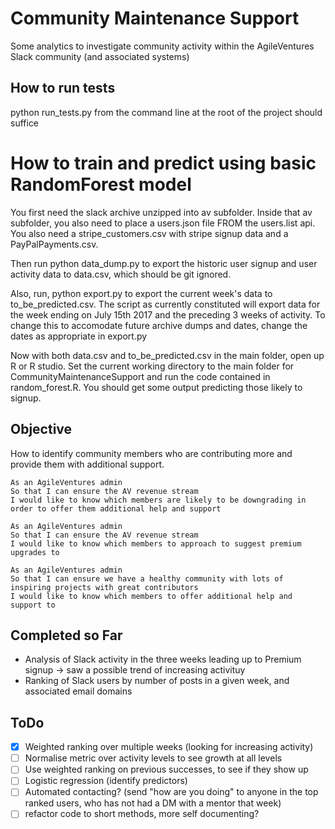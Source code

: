 # Community Maintenance Support

Some analytics to investigate community activity within the AgileVentures Slack community (and associated systems)

## How to run tests  
python run_tests.py from the command line at the root of the project should suffice

# How to train and predict using basic RandomForest model
You first need the slack archive unzipped into av subfolder.  Inside that av subfolder, you also need to place a users.json file FROM the users.list api.  You also need a stripe_customers.csv with stripe signup data and a PayPalPayments.csv.

Then run python data_dump.py to export the historic user signup and user activity data to data.csv, which should be git ignored.

Also, run, python export.py to export the current week's data to to_be_predicted.csv.  The script as currently constituted will export data for the week ending on July 15th 2017 and the preceding 3 weeks of activity.  To change this to accomodate future archive dumps and dates, change the dates as appropriate in export.py

Now with both data.csv and to_be_predicted.csv in the main folder, open up R or R studio.  Set the current working directory to the main folder for CommunityMaintenanceSupport and run the
code contained in random_forest.R.  You should get some output predicting those likely to signup.

## Objective

How to identify community members who are contributing more and provide them with additional support.

```
As an AgileVentures admin
So that I can ensure the AV revenue stream
I would like to know which members are likely to be downgrading in order to offer them additional help and support
```

```
As an AgileVentures admin
So that I can ensure the AV revenue stream
I would like to know which members to approach to suggest premium upgrades to
```

```
As an AgileVentures admin
So that I can ensure we have a healthy community with lots of inspiring projects with great contributors
I would like to know which members to offer additional help and support to
```

## Completed so Far

* Analysis of Slack activity in the three weeks leading up to Premium signup -> saw a possible trend of increasing activituy
* Ranking of Slack users by number of posts in a given week, and associated email domains

## ToDo

* [x] Weighted ranking over multiple weeks (looking for increasing activity)
* [ ] Normalise metric over activity levels to see growth at all levels
* [ ] Use weighted ranking on previous successes, to see if they show up
* [ ] Logistic regression (identify predictors)
* [ ] Automated contacting? (send "how are you doing" to anyone in the top ranked users, who has not had a DM with a mentor that week)
* [ ] refactor code to short methods, more self documenting?
